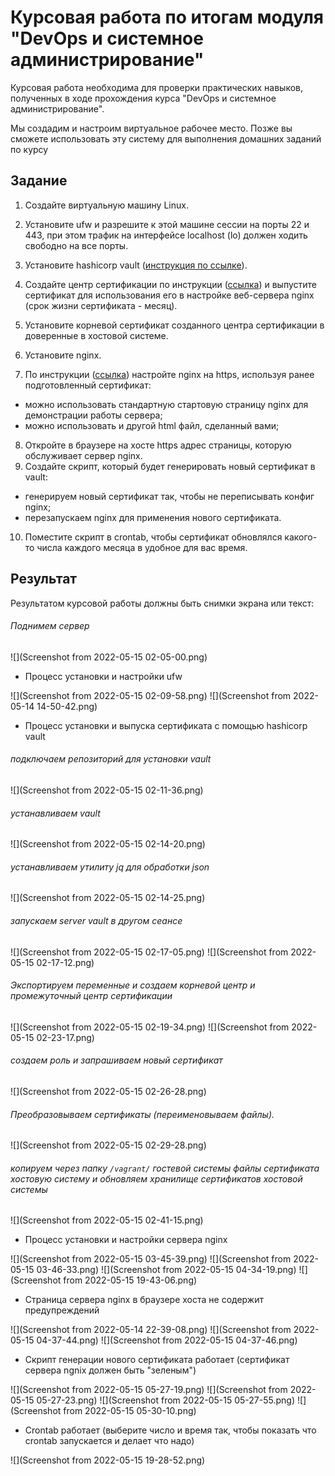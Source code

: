# Курсовая работа по итогам модуля "DevOps и системное администрирование"

Курсовая работа необходима для проверки практических навыков, полученных в ходе прохождения курса "DevOps и системное администрирование".

Мы создадим и настроим виртуальное рабочее место. Позже вы сможете использовать эту систему для выполнения домашних заданий по курсу

## Задание

1. Создайте виртуальную машину Linux.
2. Установите ufw и разрешите к этой машине сессии на порты 22 и 443, 
при этом трафик на интерфейсе localhost (lo) должен ходить свободно на все порты.

3. Установите hashicorp vault ([инструкция по ссылке](https://learn.hashicorp.com/tutorials/vault/getting-started-install?in=vault/getting-started#install-vault)).
4. Cоздайте центр сертификации по инструкции ([ссылка](https://learn.hashicorp.com/tutorials/vault/pki-engine?in=vault/secrets-management)) и выпустите сертификат для использования его в настройке веб-сервера nginx (срок жизни сертификата - месяц).
5. Установите корневой сертификат созданного центра сертификации в доверенные в хостовой системе.
6. Установите nginx.
7. По инструкции ([ссылка](https://nginx.org/en/docs/http/configuring_https_servers.html)) настройте nginx на https, используя ранее подготовленный сертификат:
  - можно использовать стандартную стартовую страницу nginx для демонстрации работы сервера;
  - можно использовать и другой html файл, сделанный вами;
8. Откройте в браузере на хосте https адрес страницы, которую обслуживает сервер nginx.
9. Создайте скрипт, который будет генерировать новый сертификат в vault:
  - генерируем новый сертификат так, чтобы не переписывать конфиг nginx;
  - перезапускаем nginx для применения нового сертификата.
10. Поместите скрипт в crontab, чтобы сертификат обновлялся какого-то числа каждого месяца в удобное для вас время.

## Результат

Результатом курсовой работы должны быть снимки экрана или текст:

###### Поднимем сервер  

![](Screenshot from 2022-05-15 02-05-00.png)

- Процесс установки и настройки ufw

![](Screenshot from 2022-05-15 02-09-58.png)
![](Screenshot from 2022-05-14 14-50-42.png)

- Процесс установки и выпуска сертификата с помощью hashicorp vault
###### подключаем репозиторий для установки vault
![](Screenshot from 2022-05-15 02-11-36.png)
###### устанавливаем vault
![](Screenshot from 2022-05-15 02-14-20.png)
###### устанавливаем утилиту jq для обработки json
![](Screenshot from 2022-05-15 02-14-25.png)
###### запускаем server vault в другом сеансе 
![](Screenshot from 2022-05-15 02-17-05.png)
![](Screenshot from 2022-05-15 02-17-12.png)
###### Экспортируем переменные и создаем корневой центр и промежуточный центр сертификации
![](Screenshot from 2022-05-15 02-19-34.png)
![](Screenshot from 2022-05-15 02-23-17.png)
###### создаем роль и запрашиваем новый сертификат
![](Screenshot from 2022-05-15 02-26-28.png)
###### Преобразовываем сертификаты (переименовываем файлы). 
![](Screenshot from 2022-05-15 02-29-28.png)
###### копируем через папку `/vagrant/` гостевой системы файлы сертификата хостовую систему и обновляем хранилище сертификатов хостовой системы
![](Screenshot from 2022-05-15 02-41-15.png)

- Процесс установки и настройки сервера nginx

![](Screenshot from 2022-05-15 03-45-39.png)
![](Screenshot from 2022-05-15 03-46-33.png)
![](Screenshot from 2022-05-15 04-34-19.png)
![](Screenshot from 2022-05-15 19-43-06.png)

- Страница сервера nginx в браузере хоста не содержит предупреждений 

![](Screenshot from 2022-05-14 22-39-08.png)
![](Screenshot from 2022-05-15 04-37-44.png)
![](Screenshot from 2022-05-15 04-37-46.png)

- Скрипт генерации нового сертификата работает (сертификат сервера ngnix должен быть "зеленым")

![](Screenshot from 2022-05-15 05-27-19.png)
![](Screenshot from 2022-05-15 05-27-23.png)
![](Screenshot from 2022-05-15 05-27-55.png)
![](Screenshot from 2022-05-15 05-30-10.png)


- Crontab работает (выберите число и время так, чтобы показать что crontab запускается и делает что надо)

![](Screenshot from 2022-05-15 19-28-52.png)
